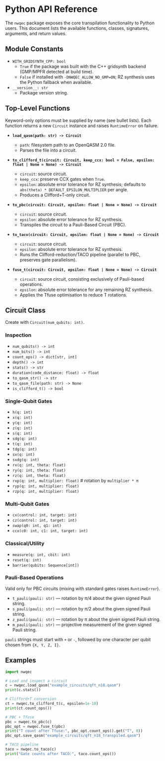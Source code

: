 Python API Reference
====================

The `nwqec` package exposes the core transpilation functionality to Python users. This document lists the available functions, classes, signatures, arguments, and return values.

Module Constants
----------------
- `WITH_GRIDSYNTH_CPP: bool`
  - `True` if the package was built with the C++ gridsynth backend (GMP/MPFR detected at build time).
  - `False` if installed with `-DNWQEC_ALLOW_NO_GMP=ON`; RZ synthesis uses the Python fallback when available.
- `__version__: str`
  - Package version string.

Top-Level Functions
-------------------
Keyword-only options must be supplied by name (see bullet lists). Each function returns a new `Circuit` instance and raises `RuntimeError` on failure.

- **`load_qasm(path: str) -> Circuit`**
  - `path`: filesystem path to an OpenQASM 2.0 file.
  - Parses the file into a circuit.

- **`to_clifford_t(circuit: Circuit, keep_ccx: bool = False, epsilon: float | None = None) -> Circuit`**
  - `circuit`: source circuit.
  - `keep_ccx`: preserve CCX gates when `True`.
  - `epsilon`: absolute error tolerance for RZ synthesis; defaults to `abs(theta) * DEFAULT_EPSILON_MULTIPLIER` per angle.
  - Produces a Clifford+T-only circuit.

- **`to_pbc(circuit: Circuit, epsilon: float | None = None) -> Circuit`**
  - `circuit`: source circuit.
  - `epsilon`: absolute error tolerance for RZ synthesis.
  - Transpiles the circuit to a Pauli-Based Circuit (PBC).

- **`to_taco(circuit: Circuit, epsilon: float | None = None) -> Circuit`**
  - `circuit`: source circuit.
  - `epsilon`: absolute error tolerance for RZ synthesis.
  - Runs the Clifford-reduction/TACO pipeline (parallel to PBC, preserves gate parallelism).

- **`fuse_t(circuit: Circuit, epsilon: float | None = None) -> Circuit`**
  - `circuit`: source circuit, consisting exclusively of Pauli-based operations.
  - `epsilon`: absolute error tolerance for any remaining RZ synthesis.
  - Applies the Tfuse optimisation to reduce T rotations.

Circuit Class
-------------
Create with `Circuit(num_qubits: int)`.

### Inspection
- `num_qubits() -> int`
- `num_bits() -> int`
- `count_ops() -> dict[str, int]`
- `depth() -> int`
- `stats() -> str`
- `duration(code_distance: float) -> float`
- `to_qasm_str() -> str`
- `to_qasm_file(path: str) -> None`
- `is_clifford_t() -> bool`

### Single-Qubit Gates
- `h(q: int)`
- `x(q: int)`
- `y(q: int)`
- `z(q: int)`
- `s(q: int)`
- `sdg(q: int)`
- `t(q: int)`
- `tdg(q: int)`
- `sx(q: int)`
- `sxdg(q: int)`
- `rx(q: int, theta: float)`
- `ry(q: int, theta: float)`
- `rz(q: int, theta: float)`
- `rxp(q: int, multiplier: float)`  # rotation by `multiplier * π`
- `ryp(q: int, multiplier: float)`
- `rzp(q: int, multiplier: float)`

### Multi-Qubit Gates
- `cx(control: int, target: int)`
- `cz(control: int, target: int)`
- `swap(q0: int, q1: int)`
- `ccx(c0: int, c1: int, target: int)`

### Classical/Utility
- `measure(q: int, cbit: int)`
- `reset(q: int)`
- `barrier(qubits: Sequence[int])`

### Pauli-Based Operations
Valid only for PBC circuits (mixing with standard gates raises `RuntimeError`).
- `t_pauli(pauli: str)` — rotation by π/4 about the given signed Pauli string.
- `s_pauli(pauli: str)` — rotation by π/2 about the given signed Pauli string.
- `z_pauli(pauli: str)` — rotation by π about the given signed Pauli string.
- `m_pauli(pauli: str)` — projective measurement of the given signed Pauli string.

`pauli` strings must start with `+` or `-`, followed by one character per qubit chosen from `{X, Y, Z, I}`.


Examples
--------
```python
import nwqec

# Load and inspect a circuit
c = nwqec.load_qasm("example_circuits/qft_n18.qasm")
print(c.stats())

# Clifford+T conversion
ct = nwqec.to_clifford_t(c, epsilon=1e-10)
print(ct.count_ops())

# PBC + Tfuse
pbc = nwqec.to_pbc(c)
pbc_opt = nwqec.fuse_t(pbc)
print("T count after Tfuse:", pbc_opt.count_ops().get("T", 0))
pbc_opt.save_qasm("example_circuits/qft_n18_transpiled.qasm")

# TACO pipeline
taco = nwqec.to_taco(c)
print("Gate counts after TACO:", taco.count_ops())
```
